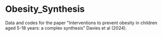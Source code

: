 # Obesity_Synthesis
Data and codes for the paper "Interventions to prevent obesity in children aged 5-18 years: a complex synthesis" Davies et al (2024).
